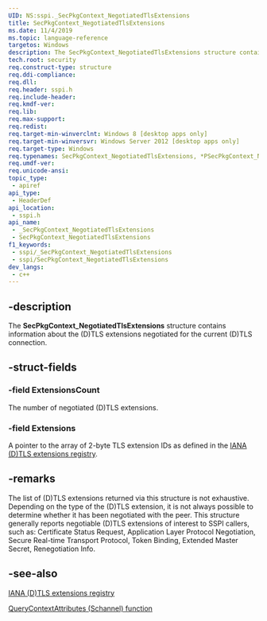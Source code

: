 ```yaml
---
UID: NS:sspi._SecPkgContext_NegotiatedTlsExtensions
title: SecPkgContext_NegotiatedTlsExtensions
ms.date: 11/4/2019
ms.topic: language-reference
targetos: Windows
description: The SecPkgContext_NegotiatedTlsExtensions structure contains information about the (D)TLS extensions negotiated for the current (D)TLS connection.
tech.root: security
req.construct-type: structure
req.ddi-compliance: 
req.dll: 
req.header: sspi.h
req.include-header: 
req.kmdf-ver: 
req.lib: 
req.max-support: 
req.redist: 
req.target-min-winverclnt: Windows 8 [desktop apps only]
req.target-min-winversvr: Windows Server 2012 [desktop apps only]
req.target-type: Windows
req.typenames: SecPkgContext_NegotiatedTlsExtensions, *PSecPkgContext_NegotiatedTlsExtensions
req.umdf-ver: 
req.unicode-ansi: 
topic_type:
 - apiref
api_type:
 - HeaderDef
api_location:
 - sspi.h
api_name:
 - _SecPkgContext_NegotiatedTlsExtensions
 - SecPkgContext_NegotiatedTlsExtensions
f1_keywords:
 - sspi/_SecPkgContext_NegotiatedTlsExtensions
 - sspi/SecPkgContext_NegotiatedTlsExtensions
dev_langs:
 - c++
---
```


## -description
The **SecPkgContext_NegotiatedTlsExtensions** structure contains information about the (D)TLS extensions negotiated for the current (D)TLS connection.

## -struct-fields

### -field ExtensionsCount
The number of negotiated (D)TLS extensions.

### -field Extensions
A pointer to the array of 2-byte TLS extension IDs as defined in the [IANA (D)TLS extensions registry](https://www.iana.org/assignments/tls-extensiontype-values/tls-extensiontype-values.xhtml).

## -remarks
The list of (D)TLS extensions returned via this structure is not exhaustive. Depending on the type of the (D)TLS extension, it is not always possible to determine whether it has been negotiated with the peer. This structure generally reports negotiable (D)TLS extensions of interest to SSPI callers, such as: Certificate Status Request, Application Layer Protocol Negotiation, Secure Real-time Transport Protocol, Token Binding, Extended Master Secret, Renegotiation Info.

## -see-also

[IANA (D)TLS extensions registry](https://www.iana.org/assignments/tls-extensiontype-values/tls-extensiontype-values.xhtml)

[QueryContextAttributes (Schannel) function](/windows/win32/secauthn/querycontextattributes--schannel)
